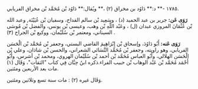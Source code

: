 ١٧٨٥ -** د:** دَاوُد بن مخراق (٢) ،** ويُقال:** دَاوُد بْن مُحَمَّد بْن مخراق الفريابي.

**رَوَى عَن:** جرير بن عبد الحميد (د) ، وسَعِيد بْن سالم القداح، وسفيان بْن عُيَيْنَة, وعبد الله بْن عُثْمَانَ المروزي عبدان (ل) ، وعَبْد اللَّهِ بْن وهب، وعيسى بْن يونس، والفضل بْن مُوسَى السيناني، ومعتمر بْن سُلَيْمان، ووكيع بْن الجراح (٣) .

**رَوَى عَنه:** أَبُو دَاوُدَ، وإسحاق بْن إِبْرَاهِيمَ القاضي البستي، وجعفر بْن مُحَمَّد بْن الْحَسَن الفريابي، وهو راويته، وجعفر بْن مُحَمَّد النَّسَائي الشعراني، والحسن بْن شاذان، وعلي بْن الْحَسَن الهلالي، وأَبُو العباس مُحَمَّد بْن أحمد بْن سُلَيْمان الهروي، ومحمد بْن أشرس، وأَبُو أَحْمَد مُحَمَّد بْن عَبْد الوهاب بْن حبيب الفراء.ذكره ابنُ حِبَّان فِي كتاب "الثقات"، وَقَال (١) مات بعد الأربعين ومئتين.

وَقَال غيره (٢) : مات سنة تسع وثلاثين ومئتين.